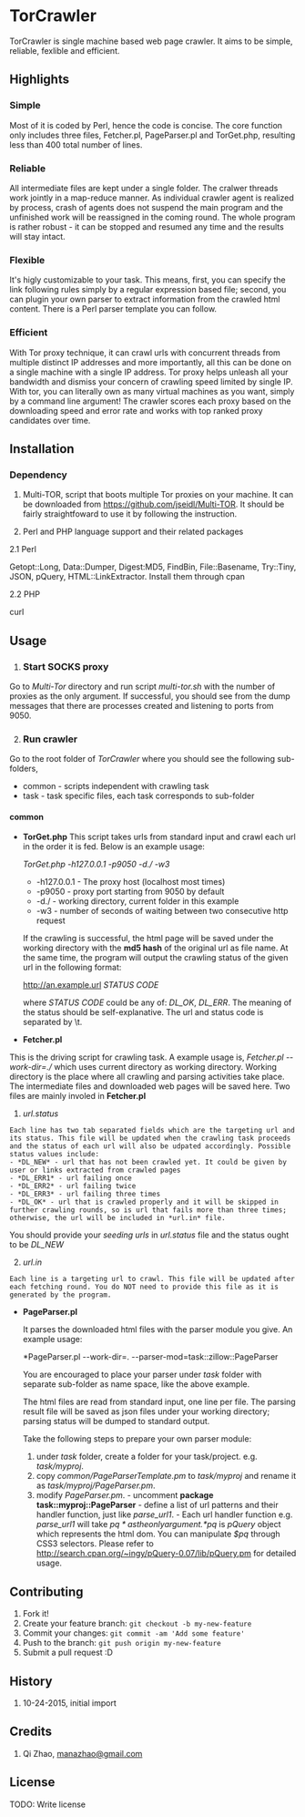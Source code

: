 
# TorCrawler
TorCrawler is single machine based web page crawler. It aims to be simple, reliable, fexlible and efficient.
## Highlights
### Simple
Most of it is coded by Perl, hence the code is concise. The core function only includes three files, Fetcher.pl, PageParser.pl and TorGet.php, resulting less than 400 total number of lines. 

### Reliable
All intermediate files are kept under a single folder. The cralwer threads work jointly in a map-reduce manner. As individual crawler agent is realized by process, crash of agents does not suspend the main program and the unfinished work will be reassigned in the coming round. The whole program is rather robust - it can be stopped and resumed any time and the results will stay intact.

### Flexible
It's higly customizable to your task. This means, first, you can specify the link following rules simply by a regular expression based file; second, you can plugin your own parser to extract information from the crawled html content. There is a Perl parser template you can follow. 

### Efficient
With Tor proxy technique, it can crawl urls with concurrent threads from multiple distinct IP addresses and more importantly, all this can be done on a single machine with a single IP address. Tor proxy helps unleash all your bandwidth and dismiss your concern of crawling speed limited by single IP. With tor, you can literally own as many virtual machines as you want, simply by a command line argument! The crawler scores each proxy based on the downloading speed and error rate and works with top ranked proxy candidates over time.  

## Installation
### Dependency
1. Multi-TOR, script that boots multiple Tor proxies on your machine. It can be downloaded from  https://github.com/jseidl/Multi-TOR. It should be fairly straightfoward to use it by following the instruction.

2. Perl and PHP language support and their related packages

  2.1 Perl 
  
  Getopt::Long, Data::Dumper, Digest:MD5, FindBin, File::Basename, Try::Tiny, JSON, pQuery, HTML::LinkExtractor. Install them through cpan
  
  2.2 PHP
  
  curl
  
## Usage
1. ### Start SOCKS proxy
Go to *Multi-Tor* directory and run script *multi-tor.sh* with the number of proxies as the only argument. If successful, you should see from the dump messages that there are processes created and listening to ports from 9050.

2. ### Run crawler

Go to the root folder of *TorCrawler* where you should see the following sub-folders,
* common - scripts independent with crawling task
* task - task specific files, each task corresponds to sub-folder

#### common
- **TorGet.php** 
  This script takes urls from standard input and crawl each url in the order it is fed. Below is an example usage:

  *TorGet.php -h127.0.0.1 -p9050 -d./ -w3*
    * -h127.0.0.1 - The proxy host (localhost most times)
    * -p9050  - proxy port starting from 9050 by default
    * -d./  - working directory, current folder in this example
    * -w3 - number of seconds of waiting between two consecutive http request
  
  If the crawling is successful, the html page will be saved under the working directory with the **md5 hash** of the original url as file name. At the same time, the program will output the crawling status of the given url in the following format:
  
    http://an.example.url *STATUS CODE*
    
    where *STATUS CODE* could be any of: *DL_OK*, *DL_ERR*. The meaning of the status should be self-explanative.
    The url and status code is separated by \t.
  
- **Fetcher.pl**
  
This is the driving script for crawling task. A example usage is,
  *Fetcher.pl --work-dir=./*
  which uses current directory as working directory. Working directory is the place where all crawling and parsing activities take place. The intermediate files and downloaded web pages will be saved here. Two files are mainly involed in  **Fetcher.pl**
  1. *url.status*
  
    Each line has two tab separated fields which are the targeting url and its status. This file will be updated when the crawling task proceeds and the status of each url will also be udpated accordingly. Possible status values include: 
    - *DL_NEW* - url that has not been crawled yet. It could be given by user or links extracted from crawled pages
    - *DL_ERR1* - url failing once
    - *DL_ERR2* - url failing twice
    - *DL_ERR3* - url failing three times
    - *DL_OK* - url that is crawled properly and it will be skipped in further crawling rounds, so is url that fails more than three times; otherwise, the url will be included in *url.in* file. 
  
  You should provide your *seeding urls* in *url.status* file and the status ought to be *DL_NEW*
  
  2. *url.in*

    Each line is a targeting url to crawl. This file will be updated after each fetching round. You do NOT need to provide this file as it is generated by the program. 

- **PageParser.pl**

  It parses the downloaded html files with the parser module you give. An example usage:
  
  *PageParser.pl --work-dir=. --parser-mod=task::zillow::PageParser
  
  You are encouraged to place your parser under *task* folder with separate sub-folder as name space, like the above example. 
  
  The html files are read from standard input, one line per file. The parsing result file will be saved as json files under your working directory; parsing status will be dumped to standard output.
  
  Take the following steps to prepare your own parser module:
  
    1. under *task* folder, create a folder for your task/project. e.g. *task/myproj*.
    2. copy *common/PageParserTemplate.pm* to *task/myproj* and rename it as *task/myproj/PageParser.pm*.
    3. modify *PageParser.pm*. 
      - uncomment **package task::myproj::PageParser** 
      - define a list of url patterns and their handler function, just like *parse_url1*. 
      - Each url handler function e.g. *parse_url1* will take *$pq* as the only argument. *$pq* is *pQuery* object which represents the html dom. You can manipulate *$pq* through CSS3 selectors. Please refer to http://search.cpan.org/~ingy/pQuery-0.07/lib/pQuery.pm for detailed usage. 
    

## Contributing

1. Fork it!
2. Create your feature branch: `git checkout -b my-new-feature`
3. Commit your changes: `git commit -am 'Add some feature'`
4. Push to the branch: `git push origin my-new-feature`
5. Submit a pull request :D

## History
1. 10-24-2015, initial import
## Credits

1. Qi Zhao, manazhao@gmail.com

## License

TODO: Write license
